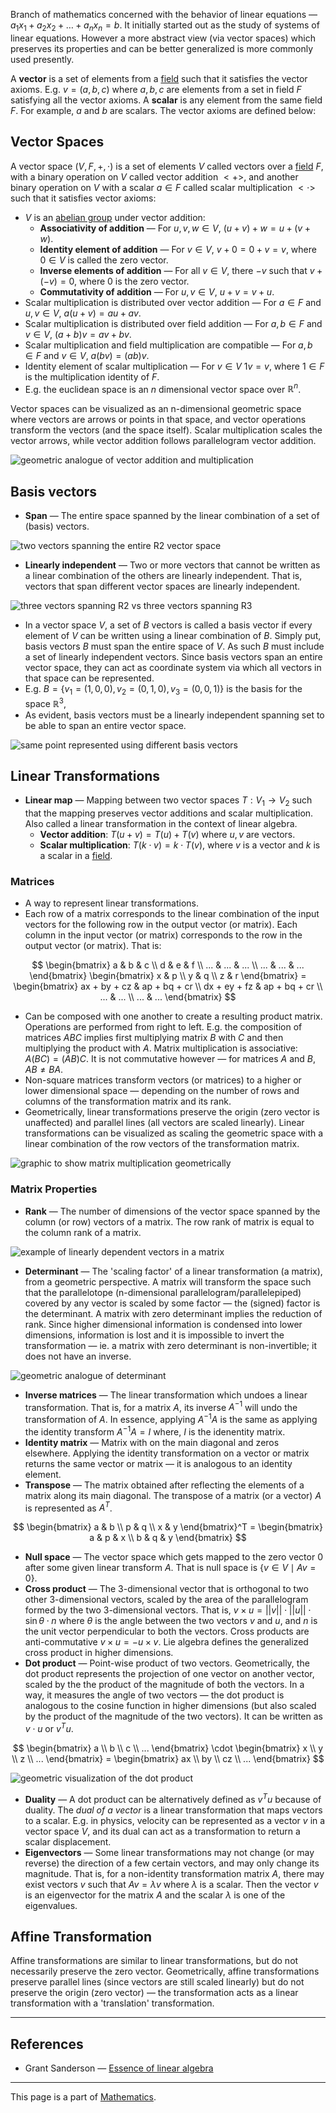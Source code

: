Branch of mathematics concerned with the behavior of linear equations — $a_1x_1 + a_2x_2 + \ldots + a_nx_n = b$. It initially started out as the study of systems of linear equations. However a more abstract view (via vector spaces) which preserves its properties and can be better generalized is more commonly used presently.

A **vector** is a set of elements from a [field](Mathematics/Mathematics%20Overview.md#Fields) such that it satisfies the vector axioms. E.g. $v = (a, b, c)$ where $a, b, c$ are elements from a set in field $F$ satisfying all the vector axioms. A **scalar** is any element from the same field $F$. For example, $a$ and $b$ are scalars. The vector axioms are defined below:

## Vector Spaces

A vector space $(V,F,+,\cdot)$ is a set of elements $V$ called vectors over a [field](Mathematics/Mathematics%20Overview.md#Fields) $F$, with a binary operation on $V$ called vector addition $<+>$, and another binary operation on $V$ with a scalar $a \in F$ called scalar multiplication $<\cdot>$ such that it satisfies vector axioms:

* $V$ is an [abelian group](Mathematics/Mathematics%20Overview.md#Groups) under vector addition:
	* **Associativity of addition** — For $u,v,w \in V$, $(u + v) + w = u + (v + w)$.
	* **Identity element of addition** —  For $v \in V$, $v + 0 = 0 + v = v$, where $0 \in V$ is called the zero vector.
	* **Inverse elements of addition** — For all $v \in V$, there $-v$ such that $v + (-v) = 0$, where $0$ is the zero vector.
	* **Commutativity of  addition** — For $u,v \in V$, $u + v = v + u$.
* Scalar multiplication is distributed over vector addition — For $a \in F$ and $u, v \in V$, $a(u+v) = au + av$.
* Scalar multiplication is distributed over field addition — For $a,b \in F$ and $v \in V$, $(a+b)v = av + bv$.
* Scalar multiplication and field multiplication are compatible — For $a,b \in F$ and $v \in V$, $a(bv) = (ab)v$.
* Identity element of scalar multiplication — For $v \in V$ $1v = v$,  where $1 \in F$ is the multiplication identity of $F$.
* E.g. the euclidean space is an $n$ dimensional vector space over $\mathbb{R}^{n}$.

Vector spaces can be visualized as an n-dimensional geometric space where vectors are arrows or points in that space, and vector operations transform the vectors (and the space itself). Scalar multiplication scales the vector arrows, while vector addition follows parallelogram vector addition.

![geometric analogue of vector addition and multiplication](vector-addition-multiplication.png)

## Basis vectors

* **Span** — The entire space spanned by the linear combination of a set of (basis) vectors.

![two vectors spanning the entire R2 vector space](vectorspan.png)
* **Linearly independent** — Two or more vectors that cannot be written as a linear combination of the others are linearly independent. That is, vectors that span different vector spaces are linearly independent.

![three vectors spanning R2 vs three vectors spanning R3](vectorspancomparison.png)

* In a vector space $V$, a set of $B$ vectors is called a basis vector if every element of $V$ can be written using a linear combination of $B$. Simply put, basis vectors $B$ must span the entire space of $V$. As such $B$ must include a set of linearly independent vectors. Since basis vectors span an entire vector space, they can act as coordinate system via which all vectors in that space can be represented.
* E.g. $B = \{ v_{1} = (1, 0, 0), v_{2} = (0, 1, 0), v_{3} = (0, 0, 1) \}$ is the basis for the space $\mathbb{R}^{3}$, 
* As evident, basis vectors must be a linearly independent spanning set to be able to span an entire vector space.

![same point represented using different basis vectors](basisvectors.png)


## Linear Transformations

* **Linear map** — Mapping between two vector spaces $T: V_{1} \rightarrow V_{2}$ such that the mapping preserves vector additions and scalar multiplication. Also called a linear transformation in the context of linear algebra.
	* **Vector addition**: $T(u+v) = T(u)+T(v)$ where $u,v$ are vectors.
	* **Scalar multiplication**: $T(k \cdot v) = k \cdot T(v)$, where $v$ is a vector and $k$ is a scalar in a [field](Mathematics/Mathematics%20Overview.md#Fields).

### Matrices

* A way to represent linear transformations.
* Each row of a matrix corresponds to the linear combination of the input vectors for the following row in the output vector (or matrix). Each column in the input vector (or matrix) corresponds to the row in the output vector (or matrix). That is:

$$
	\begin{bmatrix}
	a & b & c \\
	d & e & f \\
	... & ... & ... \\
	... & ... & ...
	\end{bmatrix}
	\begin{bmatrix}
	x & p \\
	y & q \\
	z & r
	\end{bmatrix}
	=
	\begin{bmatrix}
	ax + by + cz & ap + bq + cr \\
	dx + ey + fz & ap + bq + cr \\
	... & ... \\
	... & ...
	\end{bmatrix}	
$$

* Can be composed with one another to create a resulting product matrix. Operations are performed from right to left. E.g. the composition of matrices $ABC$ implies first multiplying matrix $B$ with $C$ and then multiplying the product with $A$. Matrix multiplication is associative: $A(BC) = (AB)C$. It is not commutative however — for matrices $A$ and $B$, $AB \neq BA$.
* Non-square matrices transform vectors (or matrices) to a higher or lower dimensional space — depending on the number of rows and columns of the transformation matrix and its rank.
* Geometrically, linear transformations preserve the origin (zero vector is unaffected) and parallel lines (all vectors are scaled linearly). Linear transformations can be visualized as scaling the geometric space with a linear combination of the row vectors of the transformation matrix.

![graphic to show matrix multiplication geometrically](matrix-transformation.png)

### Matrix Properties

* **Rank** — The number of dimensions of the vector space spanned by the column (or row) vectors of a matrix. The row rank of matrix is equal to the column rank of a matrix.

![example of linearly dependent vectors in a matrix](rank.png)

* **Determinant** — The 'scaling factor' of a linear transformation (a matrix), from a geometric perspective. A matrix will transform the space such that the parallelotope (n-dimensional parallelogram/parallelepiped) covered by any vector is scaled by some factor — the (signed) factor is the determinant. A matrix with zero determinant implies the reduction of rank. Since higher dimensional information is condensed into lower dimensions, information is lost and it is impossible to invert the transformation — ie. a matrix with zero determinant is non-invertible; it does not have an inverse.

![geometric analogue of determinant](determinant-matrix-animation.png)

* **Inverse matrices** — The linear transformation which undoes a linear transformation. That is, for a matrix $A$, its inverse $A^{-1}$ will undo the transformation of $A$. In essence, applying $A^{-1}A$ is the same as applying the identity transform $A^{-1}A = I$ where, $I$ is the idenentity matrix.
* **Identity matrix** — Matrix with on the main diagonal and zeros elsewhere. Applying the identity transformation on a vector or matrix returns the same vector or matrix  — it is analogous to an identity element.
* **Transpose** — The matrix obtained after reflecting the elements of a matrix along its main diagonal. The transpose of a matrix (or a vector) $A$ is represented as $A^{T}$.

$$
	\begin{bmatrix}
	a & b \\
	p & q \\
	x & y
	\end{bmatrix}^T
	=
	\begin{bmatrix}
	a & p & x \\
	b & q & y
	\end{bmatrix}
$$

* **Null space** — The vector space which gets mapped to the zero vector $0$ after some given linear transform $A$. That is null space is $\{v \in V \mid Av = 0 \}$.
* **Cross product** — The 3-dimensional vector that is orthogonal to two other 3-dimensional vectors, scaled by the area of the parallelogram formed by the two 3-dimensional vectors. That is, $v \times u = ||v|| \cdot ||u|| \cdot \sin{\theta} \cdot n$ where $\theta$ is the angle between the two vectors $v$ and $u$, and $n$ is the unit vector perpendicular to both the vectors. Cross products are anti-commutative $v \times u = −u \times v$. Lie algebra defines the generalized cross product in higher dimensions.
* **Dot product** — Point-wise product of two vectors. Geometrically, the dot product represents the projection of one vector on another vector, scaled by the the product of the magnitude of both the vectors. In a way, it measures the angle of two vectors — the dot product is analogous to the cosine function in higher dimensions (but also scaled by the product of the magnitude of the two vectors). It can be written as $v \cdot u$ or $v^{T}u$.

$$
	\begin{bmatrix}
	a \\
	b \\
	c \\
	...
	\end{bmatrix}
	\cdot
	\begin{bmatrix}
	x \\
	y \\
	z \\
	...
	\end{bmatrix}
	=
	\begin{bmatrix}
	ax \\
	by \\
	cz \\
	...
	\end{bmatrix}
$$

![geometric visualization of the dot product](dot-product.png)

* **Duality** — A dot product can be alternatively defined as $v^{T}u$ because of duality. The *dual of a vector* is a linear transformation that maps vectors to a scalar. E.g. in physics, velocity can be represented as a vector $v$ in a vector space $V$, and its dual can act as a transformation to return a scalar displacement.
* **Eigenvectors** — Some linear transformations may not change (or may reverse) the direction of a few certain vectors, and may only change its magnitude. That is, for a non-identity transformation matrix $A$, there may exist vectors $v$ such that $Av = \lambda v$ where $\lambda$ is a scalar. Then the vector $v$ is an eigenvector for the matrix $A$ and the scalar $\lambda$ is one of the eigenvalues.

## Affine Transformation

Affine transformations are similar to linear transformations, but do not necessarily preserve the zero vector. Geometrically, affine transformations preserve parallel lines (since vectors are still scaled linearly) but do not preserve the origin (zero vector) — the transformation acts as a linear transformation with a 'translation' transformation.

---

## References

* Grant Sanderson — [Essence of linear algebra](https://www.youtube.com/playlist?list=PLZHQObOWTQDPD3MizzM2xVFitgF8hE_ab)

---

This page is a part of [Mathematics](Mathematics/Mathematics%20Overview.md).